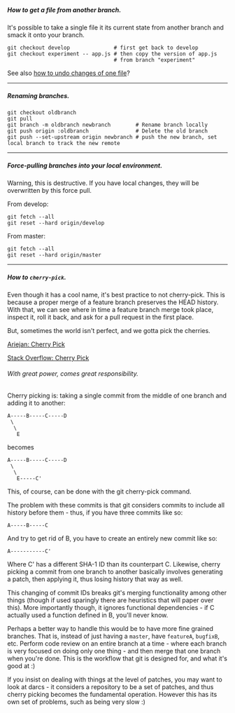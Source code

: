 ##### How to get a file from another branch.
It's possible to take a single file it its current state from another branch and smack it onto your branch.

```
git checkout develop              # first get back to develop
git checkout experiment -- app.js # then copy the version of app.js 
                                  # from branch "experiment"
```

See also [how to undo changes of one file](http://stackoverflow.com/questions/692246/undo-working-copy-modifications-of-one-file-in-git)?

***

##### Renaming branches.

```
git checkout oldbranch				
git pull				
git branch -m oldbranch newbranch        # Rename branch locally
git push origin :oldbranch               # Delete the old branch
git push --set-upstream origin newbranch # push the new branch, set local branch to track the new remote
```

***

##### Force-pulling branches into your local environment.

Warning, this is destructive. If you have local changes, they will be overwritten by this force pull.

From develop:
```
git fetch --all
git reset --hard origin/develop
```

From master:
```
git fetch --all
git reset --hard origin/master
```

***

##### How to `cherry-pick`.
Even though it has a cool name, it's best practice to not cherry-pick. This is because a proper merge of a feature branch preserves the HEAD history. With that, we can see where in time a feature branch merge took place, inspect it, roll it back, and ask for a pull request in the first place.

But, sometimes the world isn't perfect, and we gotta pick the cherries.

[Ariejan: Cherry Pick](https://ariejan.net/2010/06/10/cherry-picking-specific-commits-from-another-branch/)

[Stack Overflow: Cherry Pick](http://stackoverflow.com/questions/881092/how-to-merge-a-specific-commit-in-git)

###### With great power, comes great responsibility.

Cherry picking is: taking a single commit from the middle of one branch and adding it to another:
```
A-----B-----C-----D
 \
  \
   E
```
becomes
```
A-----B-----C-----D
 \
  \
   E-----C'
```
This, of course, can be done with the git cherry-pick command.

The problem with these commits is that git considers commits to include all history before them - thus, if you have three commits like so:
```
A-----B-----C
```
And try to get rid of B, you have to create an entirely new commit like so:
```
A-----------C'
```
Where C' has a different SHA-1 ID than its counterpart C. Likewise, cherry picking a commit from one branch to another basically involves generating a patch, then applying it, thus losing history that way as well.

This changing of commit IDs breaks git's merging functionality among other things (though if used sparingly there are heuristics that will paper over this). More importantly though, it ignores functional dependencies - if C actually used a function defined in B, you'll never know.

Perhaps a better way to handle this would be to have more fine grained branches. That is, instead of just having a `master`, have `featureA`, `bugfixB`, etc. Perform code review on an entire branch at a time - where each branch is very focused on doing only one thing - and then merge that one branch when you're done. This is the workflow that git is designed for, and what it's good at :)

If you insist on dealing with things at the level of patches, you may want to look at darcs - it considers a repository to be a set of patches, and thus cherry picking becomes the fundamental operation. However this has its own set of problems, such as being very slow :)